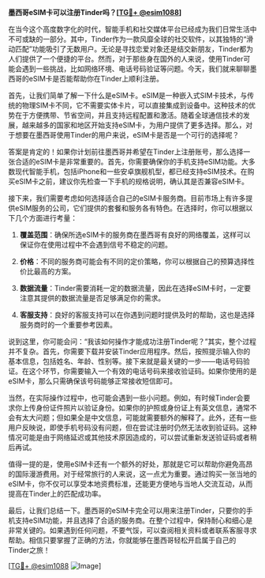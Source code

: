 **墨西哥eSIM卡可以注册Tinder吗？[[TG💪+ @esim1088](https://t.me/s/esim1088)]**

在当今这个高度数字化的时代，智能手机和社交媒体平台已经成为我们日常生活中不可或缺的一部分。其中，Tinder作为一款风靡全球的社交软件，以其独特的“滑动匹配”功能吸引了无数用户。无论是寻找恋爱对象还是结交新朋友，Tinder都为人们提供了一个便捷的平台。然而，对于那些身在国外的人来说，使用Tinder可能会遇到一些挑战，比如网络环境、电话号码验证等问题。今天，我们就来聊聊墨西哥的eSIM卡是否能帮助你在Tinder上顺利注册。

首先，让我们简单了解一下什么是eSIM卡。eSIM是一种嵌入式SIM卡技术，与传统的物理SIM卡不同，它不需要实体卡片，可以直接集成到设备中。这种技术的优势在于方便携带、节省空间，并且支持远程配置和激活。随着全球通信技术的发展，越来越多的国家和地区开始支持eSIM卡，为用户提供了更多选择。那么，对于想要在墨西哥使用Tinder的用户来说，eSIM卡是否是一个可行的选择呢？

答案是肯定的！如果你计划前往墨西哥并希望在Tinder上注册账号，那么选择一张合适的eSIM卡是非常重要的。首先，你需要确保你的手机支持eSIM功能。大多数现代智能手机，包括iPhone和一些安卓旗舰机型，都已经支持eSIM技术。在购买eSIM卡之前，建议你先检查一下手机的规格说明，确认其是否兼容eSIM卡。

接下来，我们需要考虑如何选择适合自己的eSIM卡服务商。目前市场上有许多提供eSIM服务的公司，它们提供的套餐和服务各有特色。在选择时，你可以根据以下几个方面进行考量：

1. **覆盖范围**：确保所选eSIM卡的服务商在墨西哥有良好的网络覆盖，这样可以保证你在使用过程中不会遇到信号不稳定的问题。
   
2. **价格**：不同的服务商可能会有不同的定价策略，你可以根据自己的预算选择性价比最高的方案。
   
3. **数据流量**：Tinder需要消耗一定的数据流量，因此在选择eSIM卡时，一定要注意其提供的数据流量是否足够满足你的需求。
   
4. **客服支持**：良好的客服支持可以在你遇到问题时提供及时的帮助，这也是选择服务商时的一个重要参考因素。

说到这里，你可能会问：“我该如何操作才能成功注册Tinder呢？”其实，整个过程并不复杂。首先，你需要下载并安装Tinder应用程序。然后，按照提示输入你的基本信息，包括姓名、年龄、性别等。接下来就是最关键的一步——电话号码验证。在这个环节，你需要输入一个有效的电话号码来接收验证码。如果你使用的是eSIM卡，那么只需确保该号码能够正常接收短信即可。

当然，在实际操作过程中，也可能会遇到一些小问题。例如，有时候Tinder会要求你上传身份证件照片以验证身份。如果你的护照或身份证上有英文信息，通常不会有太大问题；但如果全是中文信息，可能就需要额外的解释了。此外，还有一些用户反映说，即使手机号码没有问题，但在尝试注册时仍然无法收到验证码。这种情况可能是由于网络延迟或其他技术原因造成的，可以尝试重新发送验证码或者稍后再试。

值得一提的是，使用eSIM卡还有一个额外的好处，那就是它可以帮助你避免高昂的国际漫游费用。对于经常旅行的人来说，这一点尤为重要。通过购买一张当地的eSIM卡，你不仅可以享受本地资费标准，还能更方便地与当地人交流互动，从而提高在Tinder上的匹配成功率。

最后，让我们总结一下。墨西哥的eSIM卡完全可以用来注册Tinder，只要你的手机支持eSIM功能，并且选择了合适的服务商。在整个过程中，保持耐心和细心是非常关键的。如果遇到任何问题，不要气馁，可以查阅相关资料或者联系客服寻求帮助。相信只要掌握了正确的方法，你就能够在墨西哥轻松开启属于自己的Tinder之旅！

[[TG💪+ @esim1088](https://t.me/s/esim1088) ![Image](https://i.postimg.cc/4NQfJmqS/Snipaste-2025-05-13-00-14-12.png)]